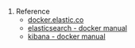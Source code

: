 1. Reference
   * [docker.elastic.co](https://www.docker.elastic.co/)
   * [elasticsearch - docker manual](https://www.elastic.co/guide/en/elasticsearch/reference/6.x/docker.html)
   * [kibana - docker manual](https://www.elastic.co/guide/en/kibana/current/docker.html)

